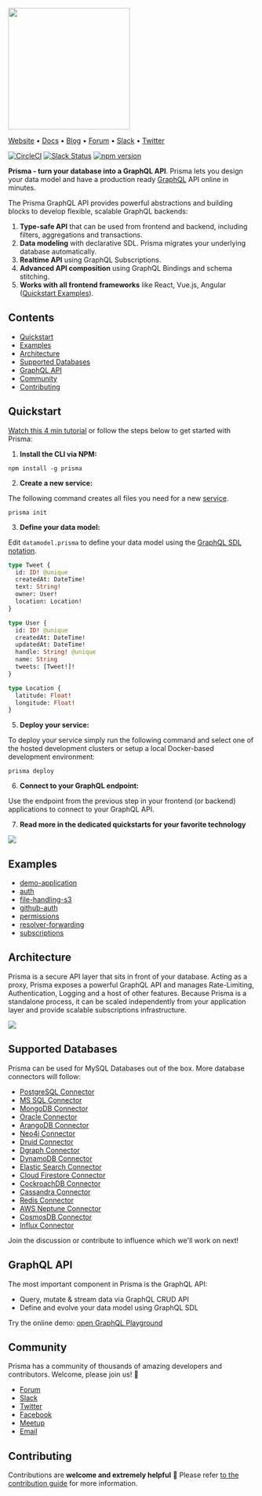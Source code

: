 <a href="https://www.prismagraphql.com"><img src="https://imgur.com/HUu10rH.png" width="248" /></a>

[Website](https://www.prismagraphql.com) • [Docs](https://www.prismagraphql.com/docs/) • [Blog](https://blog.graph.cool/) • [Forum](https://www.graph.cool/forum) • [Slack](https://slack.graph.cool/) • [Twitter](https://twitter.com/graphcool)

[![CircleCI](https://circleci.com/gh/graphcool/prisma.svg?style=shield)](https://circleci.com/gh/graphcool/prisma) [![Slack Status](https://slack.graph.cool/badge.svg)](https://slack.graph.cool) [![npm version](https://badge.fury.io/js/prisma.svg)](https://badge.fury.io/js/prisma)

**Prisma - turn your database into a GraphQL API**. Prisma lets you design your data model and have a production ready [GraphQL](https://www.howtographql.com/) API online in minutes.

The Prisma GraphQL API provides powerful abstractions and building blocks to develop flexible, scalable GraphQL backends:

1. **Type-safe API** that can be used from frontend and backend, including filters, aggregations and transactions.
2. **Data modeling** with declarative SDL. Prisma migrates your underlying database automatically.
3. **Realtime API** using GraphQL Subscriptions.
4. **Advanced API composition** using GraphQL Bindings and schema stitching.
5. **Works with all frontend frameworks** like React, Vue.js, Angular ([Quickstart Examples](https://www.prismagraphql.com/docs/quickstart/)).

## Contents

<!--
<img align="right" width="400" src="https://imgur.com/EsopgE3.gif" />
-->

- [Quickstart](#quickstart)
- [Examples](#examples)
- [Architecture](#architecture)
- [Supported Databases](#supported-databases)
- [GraphQL API](#graphql-api)
- [Community](#community)
- [Contributing](#contributing)

## Quickstart

[Watch this 4 min tutorial](https://www.youtube.com/watch?v=20zGexpEitc) or follow the steps below to get started with Prisma:

1. **Install the CLI via NPM:**

```console
npm install -g prisma
```

2. **Create a new service:**

The following command creates all files you need for a new [service](https://www.prismagraphql.com/docs/reference/service-configuration/overview-ieshoo5ohm).

```console
prisma init
```

3. **Define your data model:**

Edit `datamodel.prisma` to define your data model using the [GraphQL SDL notation](<https://www.prismagraphql.com/docs/reference/service-configuration/data-modelling-(sdl)-eiroozae8u>).

```graphql
type Tweet {
  id: ID! @unique
  createdAt: DateTime!
  text: String!
  owner: User!
  location: Location!
}

type User {
  id: ID! @unique
  createdAt: DateTime!
  updatedAt: DateTime!
  handle: String! @unique
  name: String
  tweets: [Tweet!]!
}

type Location {
  latitude: Float!
  longitude: Float!
}
```

5. **Deploy your service:**

To deploy your service simply run the following command and select one of the hosted development clusters or setup a local Docker-based development environment:

```console
prisma deploy
```

6. **Connect to your GraphQL endpoint:**

Use the endpoint from the previous step in your frontend (or backend) applications to connect to your GraphQL API.

7. **Read more in the dedicated quickstarts for your favorite technology**

[![](https://imgur.com/T5nakij.png)](https://www.prismagraphql.com/docs/quickstart/)

## Examples

- [demo-application](https://github.com/graphcool/graphql-server-example)
- [auth](examples/auth)
- [file-handling-s3](examples/file-handling-s3)
- [github-auth](examples/github-auth)
- [permissions](examples/permissions)
- [resolver-forwarding](examples/resolver-forwarding)
- [subscriptions](examples/subscriptions)

## Architecture

Prisma is a secure API layer that sits in front of your database. Acting as a proxy, Prisma exposes a powerful GraphQL API and manages Rate-Limiting, Authentication, Logging and a host of other features. Because Prisma is a standalone process, it can be scaled independently from your application layer and provide scalable subscriptions infrastructure.

![](https://imgur.com/SdssPgT.png)

## Supported Databases

Prisma can be used for MySQL Databases out of the box. More database connectors will follow:

- [PostgreSQL Connector](https://github.com/graphcool/prisma/issues/1641)
- [MS SQL Connector](https://github.com/graphcool/prisma/issues/1642)
- [MongoDB Connector](https://github.com/graphcool/prisma/issues/1643)
- [Oracle Connector](https://github.com/graphcool/prisma/issues/1644)
- [ArangoDB Connector](https://github.com/graphcool/prisma/issues/1645)
- [Neo4j Connector](https://github.com/graphcool/prisma/issues/1646)
- [Druid Connector](https://github.com/graphcool/prisma/issues/1647)
- [Dgraph Connector](https://github.com/graphcool/prisma/issues/1648)
- [DynamoDB Connector](https://github.com/graphcool/prisma/issues/1655)
- [Elastic Search Connector](https://github.com/graphcool/prisma/issues/1665)
- [Cloud Firestore Connector](https://github.com/graphcool/prisma/issues/1660)
- [CockroachDB Connector](https://github.com/graphcool/prisma/issues/1705)
- [Cassandra Connector](https://github.com/graphcool/prisma/issues/1750)
- [Redis Connector](https://github.com/graphcool/prisma/issues/1722)
- [AWS Neptune Connector](https://github.com/graphcool/prisma/issues/1752)
- [CosmosDB Connector](https://github.com/graphcool/prisma/issues/1663)
- [Influx Connector](https://github.com/graphcool/prisma/issues/1857)

Join the discussion or contribute to influence which we'll work on next!

## GraphQL API

The most important component in Prisma is the GraphQL API:

- Query, mutate & stream data via GraphQL CRUD API
- Define and evolve your data model using GraphQL SDL

Try the online demo: [open GraphQL Playground](https://www.prismagraphql.com/features)

## Community

Prisma has a community of thousands of amazing developers and contributors. Welcome, please join us! 👋

- [Forum](https://www.graph.cool/forum)
- [Slack](https://slack.graph.cool/)
- [Twitter](https://twitter.com/graphcool)
- [Facebook](https://www.facebook.com/GraphcoolHQ)
- [Meetup](https://www.meetup.com/graphql-berlin)
- [Email](hello@graph.cool)

## Contributing

Contributions are **welcome and extremely helpful** 🙌
Please refer [to the contribution guide](https://github.com/graphcool/prisma/blob/master/CONTRIBUTING.md) for more information.


